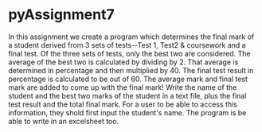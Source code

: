 # pyAssignment7

In this assignment we create a program which determines the final mark of a student derived from 3 sets of tests--Test 1, Test2 & coursework 
and a final test. Of the three sets of tests, only the best two are considered. The average of the best two is calculated by dividing by 2. 
That average is determined in percentage and then multiplied by 40. The final test result in percentage is calculated to be out of 60. The average mark
and final test mark are added to come up with the final mark! Write the name of the student and the best two marks of the student  in a text file, plus the final test result and the total final mark. For a user to be able to access this information, they shold first input the student's name. The program is be able 
to write in an excelsheet too. 
